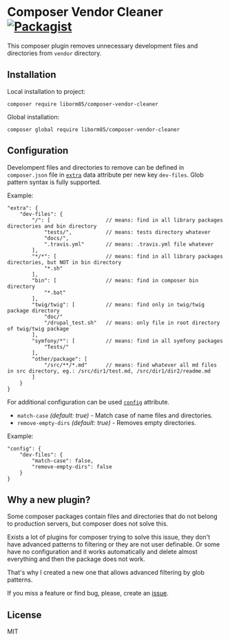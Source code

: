 # Composer Vendor Cleaner [![Packagist](https://img.shields.io/packagist/v/liborm85/composer-vendor-cleaner.svg)](https://packagist.org/packages/liborm85/composer-vendor-cleaner)

This composer plugin removes unnecessary development files and directories from `vendor` directory.

## Installation

Local installation to project:
```
composer require liborm85/composer-vendor-cleaner
```

Global installation:
```
composer global require liborm85/composer-vendor-cleaner
```

## Configuration

Develompent files and directories to remove can be defined in `composer.json` file
in [`extra`](https://getcomposer.org/doc/04-schema.md#extra) data attribute per new key `dev-files`.
Glob pattern syntax is fully supported.

Example:
```
"extra": {
    "dev-files": {
        "/": [                  // means: find in all library packages directories and bin directory
            "tests/",           // means: tests directory whatever
            "docs/",
            ".travis.yml"       // means: .travis.yml file whatever
        ],
        "*/*": [                // means: find in all library packages directories, but NOT in bin directory
            "*.sh"
        ],
        "bin": [                // means: find in composer bin directory
            "*.bat"
        ],
        "twig/twig": [          // means: find only in twig/twig package directory
            "doc/"
            "/drupal_test.sh"   // means: only file in root directory of twig/twig package
        ],
        "symfony/*": [          // means: find in all symfony packages
            "Tests/"
        ],
        "other/package": [
            "/src/**/*.md"      // means: find whatever all md files in src directory, eg.: /src/dir1/test.md, /src/dir1/dir2/readme.md
        ]
    }
}
```

For additional configuration can be used [`config`](https://getcomposer.org/doc/04-schema.md#config) attribute.

- `match-case` _(default: true)_ - Match case of name files and directories.
- `remove-empty-dirs` _(default: true)_ - Removes empty directories.

Example:
```
"config": {
    "dev-files": {
        "match-case": false,
        "remove-empty-dirs": false
    }
}
```

## Why a new plugin?

Some composer packages contain files and directories that do not belong to production servers, but composer
does not solve this.

Exists a lot of plugins for composer trying to solve this issue, they don't have advanced patterns to filtering
or they are not user definable. Or some have no configuration and it works automatically and delete almost everything
and then the package does not work.

That's why I created a new one that allows advanced filtering by glob patterns.

If you miss a feature or find bug, please, create an [issue](https://github.com/liborm85/composer-vendor-cleaner/issues).

## License

MIT
